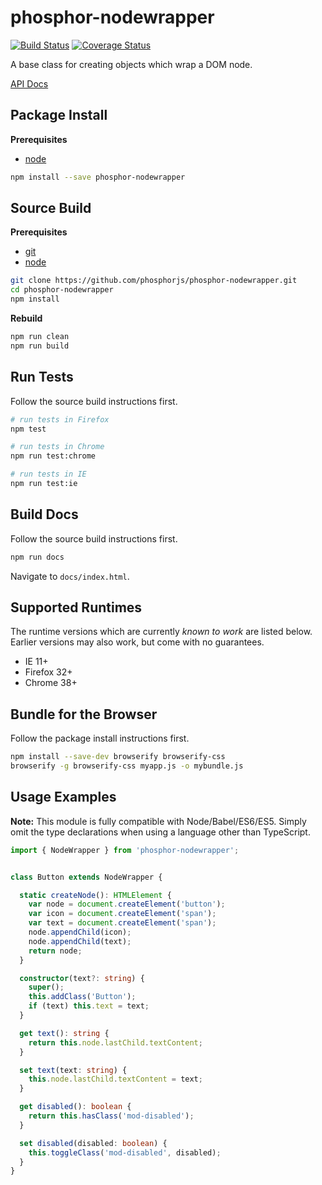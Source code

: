 phosphor-nodewrapper
====================

[![Build Status](https://travis-ci.org/phosphorjs/phosphor-nodewrapper.svg)](https://travis-ci.org/phosphorjs/phosphor-nodewrapper?branch=master)
[![Coverage Status](https://coveralls.io/repos/phosphorjs/phosphor-nodewrapper/badge.svg?branch=master&service=github)](https://coveralls.io/github/phosphorjs/phosphor-nodewrapper?branch=master)

A base class for creating objects which wrap a DOM node.

[API Docs](http://phosphorjs.github.io/phosphor-nodewrapper/api/)


Package Install
---------------

**Prerequisites**
- [node](http://nodejs.org/)

```bash
npm install --save phosphor-nodewrapper
```


Source Build
------------

**Prerequisites**
- [git](http://git-scm.com/)
- [node](http://nodejs.org/)

```bash
git clone https://github.com/phosphorjs/phosphor-nodewrapper.git
cd phosphor-nodewrapper
npm install
```

**Rebuild**
```bash
npm run clean
npm run build
```


Run Tests
---------

Follow the source build instructions first.

```bash
# run tests in Firefox
npm test

# run tests in Chrome
npm run test:chrome

# run tests in IE
npm run test:ie
```


Build Docs
----------

Follow the source build instructions first.

```bash
npm run docs
```

Navigate to `docs/index.html`.


Supported Runtimes
------------------

The runtime versions which are currently *known to work* are listed below.
Earlier versions may also work, but come with no guarantees.

- IE 11+
- Firefox 32+
- Chrome 38+


Bundle for the Browser
----------------------

Follow the package install instructions first.

```bash
npm install --save-dev browserify browserify-css
browserify -g browserify-css myapp.js -o mybundle.js
```


Usage Examples
--------------

**Note:** This module is fully compatible with Node/Babel/ES6/ES5. Simply
omit the type declarations when using a language other than TypeScript.

```typescript
import { NodeWrapper } from 'phosphor-nodewrapper';


class Button extends NodeWrapper {

  static createNode(): HTMLElement {
    var node = document.createElement('button');
    var icon = document.createElement('span');
    var text = document.createElement('span');
    node.appendChild(icon);
    node.appendChild(text);
    return node;
  }

  constructor(text?: string) {
    super();
    this.addClass('Button');
    if (text) this.text = text;
  }

  get text(): string {
    return this.node.lastChild.textContent;
  }

  set text(text: string) {
    this.node.lastChild.textContent = text;
  }

  get disabled(): boolean {
    return this.hasClass('mod-disabled');
  }

  set disabled(disabled: boolean) {
    this.toggleClass('mod-disabled', disabled);
  }
}
```
